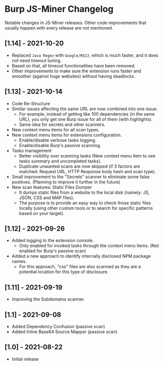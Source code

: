 # Burp JS-Miner Changelog
Notable changes in JS-Miner releases. Other code improvements that usually happen with every release are not mentioned.

## [1.14] - 2021-10-20
- Replaced `Java Regex` with `Google/RE2J`, which is much faster, and it does not need timeout tuning. 
- Based on that, all timeout functionalities have been removed.
- Other improvements to make sure the extension runs faster and smoother (against huge websites) without having deadlocks.

## [1.13] - 2021-10-14
- Code Re-Structure
- Similar issues affecting the same URL are now combined into one issue.
  - For example, instead of getting like 100 dependencies (in the same URL), you only get one Burp issue for all of them (with highlights).
  - Same idea for secrets and other scanners.
- New context menu items for all scan types.
- New context menu items for extensions configuration.
  - Enable/disable verbose tasks logging.
  - Enable/disable Burp's passive scanning.
- Tasks management
  - Better visibility over scanning tasks (New context menu item to see tasks summary and uncompleted tasks).
  - Duplicate unwanted scans are now skipped (if 3 factors are matched: Request URL, HTTP Response body hash and scan type).
- Small improvement to the "Secrets" scanner to eliminate some false positives. (Planning to improve it further in the future)
- New scan features: Static Files Dumper
  - It dumps static files from a website to the local disk (namely: JS, JSON, CSS and MAP files).
  - The purpose is to provide an easy way to check those static files locally (using other custom tools or to search for specific patterns based on your target).


## [1.12] - 2021-09-26
- Added logging to the extension console.
  - Only enabled for invoked tasks through the context menu items. (Not enabled for Burp's passive scan)
- Added a new approach to identify internally disclosed NPM package names.
  - For this approach, "css" files are also scanned as they are a potential location for this type of disclosure.

## [1.11] - 2021-09-19
- Improving the Subdomains scanner.

## [1.1] - 2021-09-08
- Added Dependency Confusion (passive scan)
- Added Inline Base64 Source Mapper (passive scan)

## [1.0] - 2021-08-22
- Initial release